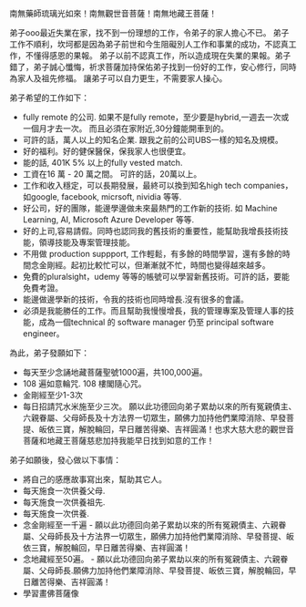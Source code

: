 南無藥師琉璃光如來！南無觀世音菩薩！南無地藏王菩薩！

弟子ooo最近失業在家，找不到一份理想的工作，令弟子的家人擔心不已。
弟子工作不順利，坎坷都是因為弟子前世和今生阻礙別人工作和事業的成功，不認真工作，不懂得感恩的果報。
弟子以前不認真工作，所以造成現在失業的果報。弟子錯了，弟子誠心懺悔，祈求菩薩加持保佑弟子找到一份好的工作，安心修行，同時為家人及祖先修福。
讓弟子可以自力更生，不需要家人操心。

弟子希望的工作如下：

- fully remote 的公司. 如果不是fully remote，至少要是hybrid,一週去一次或一個月才去一次。 而且必須在家附近,30分鐘能開車到的。
- 可許的話，萬人以上的知名企業. 跟我之前的公司UBS一樣的知名及規模。
- 好的福利。好的健保醫保，保我家人也很便宜。
- 能的話, 401K 5% 以上的fully vested match.
- 工資在16 萬 - 20 萬之間。 可許的話，20萬以上。
- 工作和收入穩定，可以長期發展，最終可以換到知名high tech companies，如google, facebook, micrsoft, nividia 等等.
- 好公司，好的團隊，能邊學邊做未來最熱門的工作新的技術. 如 Machine Learning, AI, Microsoft Azure Developer 等等.
- 好的上司,容易請假。同時也認同我的舊技術的重要性，能幫助我增長技術技能，領導技能及專案管理技能。
- 不用做 production suppport, 工作輕鬆，有多餘的時間學習，還有多餘的時間念金剛經。起初比較忙可以，但漸漸就不忙，時間也變得越來越多。
- 免費的pluralsight，udemy 等等的帳號可以學習新舊技術。可許的話，要能免費考證。
- 能邊做邊學新的技術，令我的技術也同時增長.沒有很多的會議。
- 必須是我能勝任的工作。而且幫助我慢慢增長，我的管理專案及管理人事的技能，成為一個technical 的 software manager 仍至 principal software engineer。

為此，弟子發願如下：
- 每天至少念誦地藏菩薩聖號1000遍，共100,000遍。
- 108 遍如意輪咒. 108 樓閣隨心咒。
- 金剛經至少1-3次
- 每日招請咒水米施至少三次。
願以此功德回向弟子累劫以來的所有冤親債主、六親眷屬、父母師長及十方法界一切眾生，願佛力加持他們業障消除、早發菩提、皈依三寶，解脫輪回，早日離苦得樂、吉祥圓滿！也求大慈大悲的觀世音菩薩和地藏王菩薩慈悲加持我能早日找到如意的工作！

弟子如願後，發心做以下事情：
- 將自己的感應故事寫出來，幫助其它人。
- 每天施食一次供養父母.
- 每天施食一次供養祖先.
- 每天施食一次供養.
- 念金剛經至一千遍 - 願以此功德回向弟子累劫以來的所有冤親債主、六親眷屬、父母師長及十方法界一切眾生，願佛力加持他們業障消除、早發菩提、皈依三寶，解脫輪回，早日離苦得樂、吉祥圓滿！
- 念地藏經至50遍。 - 願以此功德回向弟子累劫以來的所有冤親債主、六親眷屬、父母師長.願佛力加持他們業障消除、早發菩提、皈依三寶，解脫輪回，早日離苦得樂、吉祥圓滿！
- 學習畫佛菩薩像

